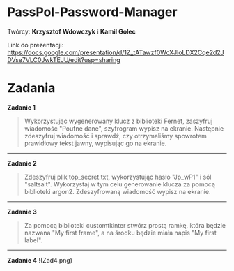 # PassPol-Password-Manager
Twórcy: **Krzysztof Wdowczyk** i **Kamil Golec**

Link do prezentacji: https://docs.google.com/presentation/d/1Z_tATawzf0WcXJloLDX2Cqe2d2JDVse7VLC0JwkTEJU/edit?usp=sharing

# Zadania

**Zadanie 1**
> Wykorzystując wygenerowany klucz z biblioteki Fernet, zaszyfruj wiadomość "Poufne dane", szyfrogram wypisz na ekranie.
> Następnie zdeszyfruj wiadomość i sprawdź, czy otrzymaliśmy spowrotem prawidłowy tekst jawny, wypisując go na ekranie.
---
**Zadanie 2**
> Zdeszyfruj plik top_secret.txt, wykorzystując hasło "Jp_wP1" i sól "saltsalt". Wykorzystaj w tym celu generowanie klucza
> za pomocą biblioteki argon2. Zdeszyfrowaną wiadomość wypisz na ekranie.
---
**Zadanie 3**
> Za pomocą biblioteki customtkinter stwórz prostą ramkę, która będzie nazwana "My first frame", a na środku będzie
> miała napis "My first label".
---
**Zadanie 4**
!(Zad4.png)


